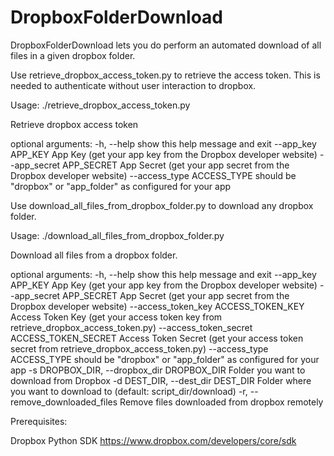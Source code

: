 DropboxFolderDownload
=====================

DropboxFolderDownload lets you do perform an automated download of all files in a given dropbox folder.

Use retrieve_dropbox_access_token.py to retrieve the access token.
This is needed to authenticate without user interaction to dropbox.

Usage: ./retrieve_dropbox_access_token.py

Retrieve dropbox access token

optional arguments:
  -h, --help            show this help message and exit
  --app_key APP_KEY     App Key (get your app key from the Dropbox developer
                        website)
  --app_secret APP_SECRET
                        App Secret (get your app secret from the Dropbox
                        developer website)
  --access_type ACCESS_TYPE
                        should be "dropbox" or "app_folder" as configured for
                        your app


Use download_all_files_from_dropbox_folder.py to download any dropbox folder.

Usage: ./download_all_files_from_dropbox_folder.py

Download all files from a dropbox folder.

optional arguments:
  -h, --help            show this help message and exit
  --app_key APP_KEY     App Key (get your app key from the Dropbox developer
                        website)
  --app_secret APP_SECRET
                        App Secret (get your app secret from the Dropbox
                        developer website)
  --access_token_key ACCESS_TOKEN_KEY
                        Access Token Key (get your access token key from
                        retrieve_dropbox_access_token.py)
  --access_token_secret ACCESS_TOKEN_SECRET
                        Access Token Secret (get your access token secret from
                        retrieve_dropbox_access_token.py)
  --access_type ACCESS_TYPE
                        should be "dropbox" or "app_folder" as configured for
                        your app
  -s DROPBOX_DIR, --dropbox_dir DROPBOX_DIR
                        Folder you want to download from Dropbox
  -d DEST_DIR, --dest_dir DEST_DIR
                        Folder where you want to download to (default:
                        script_dir/download)
  -r, --remove_downloaded_files
                        Remove files downloaded from dropbox remotely


Prerequisites:

Dropbox Python SDK 
https://www.dropbox.com/developers/core/sdk
